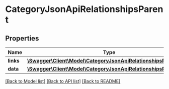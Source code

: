 # CategoryJsonApiRelationshipsParent

## Properties
Name | Type | Description | Notes
------------ | ------------- | ------------- | -------------
**links** | [**\Swagger\Client\Model\CategoryJsonApiRelationshipsParentLinks**](CategoryJsonApiRelationshipsParentLinks.md) |  | [optional] 
**data** | [**\Swagger\Client\Model\CategoryJsonApiRelationshipsParentData**](CategoryJsonApiRelationshipsParentData.md) |  | [optional] 

[[Back to Model list]](../../README.md#documentation-for-models) [[Back to API list]](../../README.md#documentation-for-api-endpoints) [[Back to README]](../../README.md)

